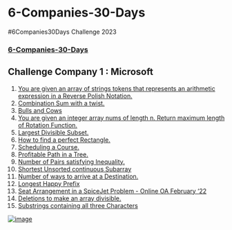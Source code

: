 # 6-Companies-30-Days
 #6Companies30Days Challenge 2023

### [6-Companies-30-Days](https://docs.google.com/document/d/1jkVKWPcOAE2Xjt7GFLV-M8N50HygZpWcO26REFa7dZM/edit)
## Challenge Company 1 : Microsoft 
1. [You are given an array of strings tokens that represents an arithmetic expression in a Reverse Polish Notation.](https://leetcode.com/problems/evaluate-reverse-polish-notation/)
2. [Combination Sum with a twist.](https://leetcode.com/problems/combination-sum-iii/)
3. [Bulls and Cows](https://leetcode.com/problems/bulls-and-cows/)
4. [You are given an integer array nums of length n. Return maximum length of Rotation Function.](https://leetcode.com/problems/rotate-function/)
5. [Largest Divisible Subset.](https://leetcode.com/problems/largest-divisible-subset/)
6. [How to find a perfect Rectangle.](https://leetcode.com/problems/perfect-rectangle/)
7. [Scheduling a Course.](https://leetcode.com/problems/course-schedule/)
8. [Profitable Path in a Tree.](https://leetcode.com/problems/most-profitable-path-in-a-tree/)
9. [Number of Pairs satisfying Inequality.](https://leetcode.com/problems/number-of-pairs-satisfying-inequality/)
10. [Shortest Unsorted continuous Subarray](https://leetcode.com/problems/shortest-unsorted-continuous-subarray/)
11. [Number of ways to arrive at a Destination.](https://leetcode.com/problems/number-of-ways-to-arrive-at-destination/)
12. [Longest Happy Prefix](https://leetcode.com/problems/longest-happy-prefix/)
13. [Seat Arrangement in a SpiceJet Problem - Online OA February ‘22](https://leetcode.com/problems/airplane-seat-assignment-probability/)
14. [Deletions to make an array divisible.](https://leetcode.com/problems/minimum-deletions-to-make-array-divisible/)
15. [Substrings containing all three Characters](https://leetcode.com/problems/number-of-substrings-containing-all-three-characters/)

[![image](https://user-images.githubusercontent.com/96313339/210439166-e0c4841e-3e5b-49c0-a933-98d70ea2d5e2.png)](https://docs.google.com/document/d/1jkVKWPcOAE2Xjt7GFLV-M8N50HygZpWcO26REFa7dZM/edit)



